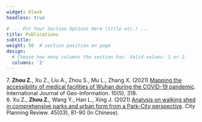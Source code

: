 ```yaml
---
widget: blank
headless: true

# ... Put Your Section Options Here (title etc.) ...
title: Publications
subtitle:
weight: 50  # section position on page
design:
  # Choose how many columns the section has. Valid values: 1 or 2.
  columns: '2'
---
```


7\.  **Zhou Z.**, Xu Z., Liu A., Zhou S., Mu L., Zhang X. (2021) [Mapping the accessibility of medical facilities of Wuhan during the COVID-19 pandemic](https://ryan-zhenqi-zhou.github.io/ijgi-10-00318.pdf). International Journal of Geo-Information. 10(5), 318.\
6\.  Xu Z., **Zhou Z.**, Wang Y., Han L., Xing J. (2021) [Analysis on walking shed in comprehensive parks and urban form from a Park-City perspective](https://ryan-zhenqi-zhou.github.io/cpr-1002-1329.pdf). City Planning Review. 45(03), 81-90 (In Chinese).


